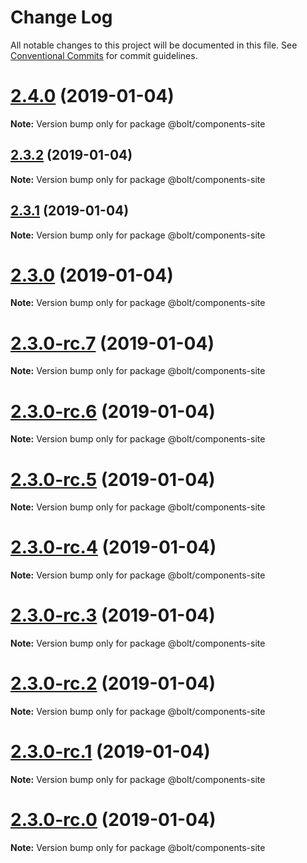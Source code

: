 # Change Log

All notable changes to this project will be documented in this file.
See [Conventional Commits](https://conventionalcommits.org) for commit guidelines.

# [2.4.0](https://github.com/bolt-design-system/bolt/tree/master/packages/components/bolt-site/compare/v2.3.2...v2.4.0) (2019-01-04)

**Note:** Version bump only for package @bolt/components-site





## [2.3.2](https://github.com/bolt-design-system/bolt/tree/master/packages/components/bolt-site/compare/v2.3.1...v2.3.2) (2019-01-04)

**Note:** Version bump only for package @bolt/components-site





## [2.3.1](https://github.com/bolt-design-system/bolt/tree/master/packages/components/bolt-site/compare/v2.3.0...v2.3.1) (2019-01-04)

**Note:** Version bump only for package @bolt/components-site





# [2.3.0](https://github.com/bolt-design-system/bolt/tree/master/packages/components/bolt-site/compare/v2.3.0-rc.7...v2.3.0) (2019-01-04)

**Note:** Version bump only for package @bolt/components-site





# [2.3.0-rc.7](https://github.com/bolt-design-system/bolt/tree/master/packages/components/bolt-site/compare/v2.3.0-rc.6...v2.3.0-rc.7) (2019-01-04)

**Note:** Version bump only for package @bolt/components-site





# [2.3.0-rc.6](https://github.com/bolt-design-system/bolt/tree/master/packages/components/bolt-site/compare/v2.3.0-rc.5...v2.3.0-rc.6) (2019-01-04)

**Note:** Version bump only for package @bolt/components-site





# [2.3.0-rc.5](https://github.com/bolt-design-system/bolt/tree/master/packages/components/bolt-site/compare/v2.3.0-rc.4...v2.3.0-rc.5) (2019-01-04)

**Note:** Version bump only for package @bolt/components-site





# [2.3.0-rc.4](https://github.com/bolt-design-system/bolt/tree/master/packages/components/bolt-site/compare/v2.3.0-rc.3...v2.3.0-rc.4) (2019-01-04)

**Note:** Version bump only for package @bolt/components-site





# [2.3.0-rc.3](https://github.com/bolt-design-system/bolt/tree/master/packages/components/bolt-site/compare/v2.3.0-rc.2...v2.3.0-rc.3) (2019-01-04)

**Note:** Version bump only for package @bolt/components-site





# [2.3.0-rc.2](https://github.com/bolt-design-system/bolt/tree/master/packages/components/bolt-site/compare/v2.3.0-rc.1...v2.3.0-rc.2) (2019-01-04)

**Note:** Version bump only for package @bolt/components-site





# [2.3.0-rc.1](https://github.com/bolt-design-system/bolt/tree/master/packages/components/bolt-site/compare/vv2.3.0-rc.0...v2.3.0-rc.1) (2019-01-04)

**Note:** Version bump only for package @bolt/components-site





# [2.3.0-rc.0](https://github.com/bolt-design-system/bolt/tree/master/packages/components/bolt-site/compare/v2.2.1...v2.3.0-rc.0) (2019-01-04)

**Note:** Version bump only for package @bolt/components-site

